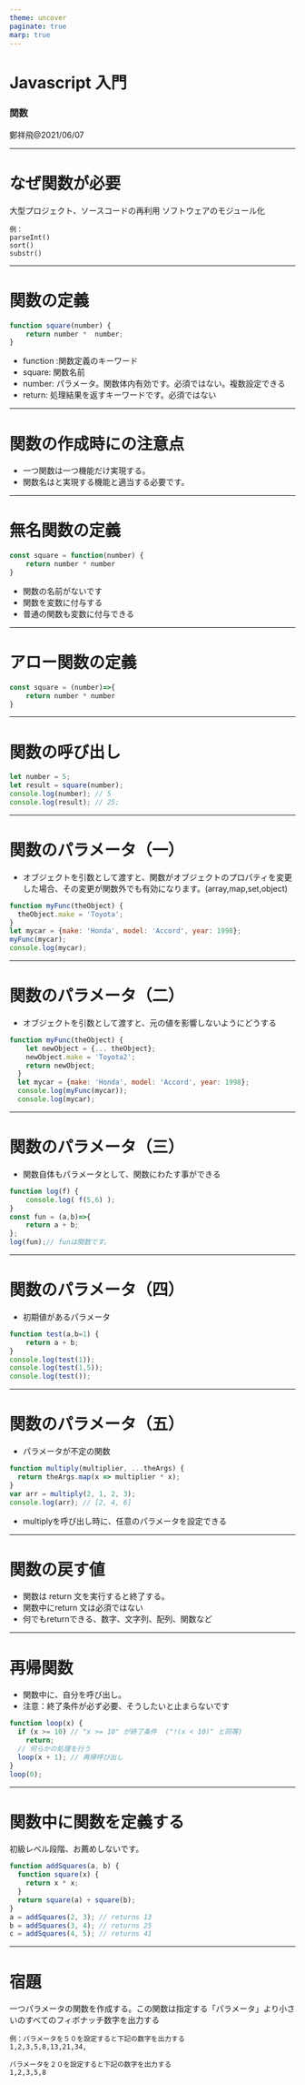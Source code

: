 ```yaml
---
theme: uncover
paginate: true
marp: true
---
```


# **Javascript 入門**
### 関数
鄭祥飛@2021/06/07


---
# なぜ関数が必要
大型プロジェクト、ソースコードの再利用
ソフトウェアのモジュール化
```
例：
parseInt()
sort()
substr()
```

---

# 関数の定義
```javascript
function square(number) {
    return number *  number;
}

```

* function :関数定義のキーワード
* square: 関数名前
* number: パラメータ。関数体内有効です。必須ではない。複数設定できる
* return: 処理結果を返すキーワードです。必須ではない

---
# 関数の作成時にの注意点
* 一つ関数は一つ機能だけ実現する。
* 関数名はと実現する機能と適当する必要です。
---
# 無名関数の定義

```javascript
const square = function(number) { 
    return number * number 
}
```
* 関数の名前がないです
* 関数を変数に付与する
* 普通の関数も変数に付与できる
---
# アロー関数の定義

```javascript
const square = (number)=>{ 
    return number * number 
}
```
---
# 関数の呼び出し
```javascript
let number = 5;
let result = square(number);
console.log(number); // 5
console.log(result); // 25;
```

---
# 関数のパラメータ（一）
* オブジェクトを引数として渡すと、関数がオブジェクトのプロパティを変更した場合、その変更が関数外でも有効になります。(array,map,set,object)
```javascript
function myFunc(theObject) {
  theObject.make = 'Toyota';
}
let mycar = {make: 'Honda', model: 'Accord', year: 1998};
myFunc(mycar);
console.log(mycar);
```
---
# 関数のパラメータ（二）
* オブジェクトを引数として渡すと、元の値を影響しないようにどうする
```javascript
function myFunc(theObject) {
    let newObject = {... theObject};
    newObject.make = 'Toyota2';
    return newObject;
  }
  let mycar = {make: 'Honda', model: 'Accord', year: 1998};
  console.log(myFunc(mycar));
  console.log(mycar);
```
---
# 関数のパラメータ（三）
* 関数自体もパラメータとして、関数にわたす事ができる
```javascript
function log(f) {
    console.log( f(5,6) );
}
const fun = (a,b)=>{
    return a + b;
};
log(fun);// funは関数です。
```

---
# 関数のパラメータ（四）
* 初期値があるパラメータ
```javascript
function test(a,b=1) {
    return a + b;
}
console.log(test(1));
console.log(test(1,5));
console.log(test());

```

---
# 関数のパラメータ（五）
* パラメータが不定の関数
```javascript
function multiply(multiplier, ...theArgs) {
  return theArgs.map(x => multiplier * x);
}
var arr = multiply(2, 1, 2, 3);
console.log(arr); // [2, 4, 6]
```
* multiplyを呼び出し時に、任意のパラメータを設定できる
---
# 関数の戻す値
* 関数は return 文を実行すると終了する。
* 関数中にreturn 文は必須ではない
* 何でもreturnできる、数字、文字列、配列、関数など

---
# 再帰関数
* 関数中に、自分を呼び出し。
* 注意：終了条件が必ず必要、そうしたいと止まらないです
```javascript
function loop(x) {
  if (x >= 10) // "x >= 10" が終了条件  ("!(x < 10)" と同等)
    return;
  // 何らかの処理を行う
  loop(x + 1); // 再帰呼び出し
}
loop(0);
```
---
# 関数中に関数を定義する
初級レベル段階、お薦めしないです。
```javascript
function addSquares(a, b) {
  function square(x) {
    return x * x;
  }
  return square(a) + square(b);
}
a = addSquares(2, 3); // returns 13
b = addSquares(3, 4); // returns 25
c = addSquares(4, 5); // returns 41
```
---
<!-- _backgroundColor: #a5f7fa -->
# 宿題
一つパラメータの関数を作成する。この関数は指定する「パラメータ」より小さいのすべてのフィボナッチ数字を出力する
```
例：パラメータを５０を設定すると下記の数字を出力する
1,2,3,5,8,13,21,34,

パラメータを２０を設定すると下記の数字を出力する
1,2,3,5,8
```
